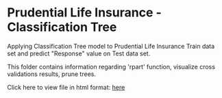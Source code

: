 # Prudential Life Insurance - Classification Tree




Applying Classification Tree model to Prudential Life Insurance Train data set and predict "Response" value on Test data set.




This folder contains information regarding 'rpart' function, visualize cross validations results, prune trees.  

 



Click here to view file in html format: [here](https://moscosof.github.io/Prudential_ClassificationTree/ClassTree.html)